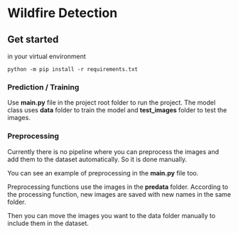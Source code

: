 # Wildfire Detection

## Get started

in your virtual environment
```
python -m pip install -r requirements.txt
```


### Prediction / Training
Use **main.py** file in the project root folder to run the project.
The model class uses **data** folder to train the model and **test_images** folder to test the images.



### Preprocessing

Currently there is no pipeline where you can preprocess the images and add them to the dataset automatically. So it is done manually.

You can see an example of preprocessing in the **main.py** file too.

Preprocessing functions use the images in the **predata** folder. According to the processing function, new images are saved with new names in the same folder.

Then you can move the images you want to the data folder manually to include them in the dataset.